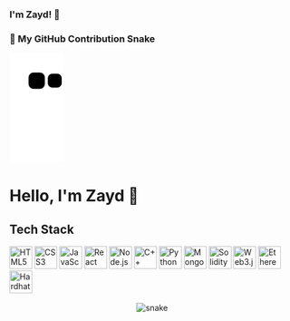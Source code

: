 ### I'm Zayd! 🦾  

### 🐍 My GitHub Contribution Snake
![GitHub Snake](https://raw.githubusercontent.com/zayd100/zayd100/output/github-contribution-grid-snake.svg)
# Hello, I'm Zayd 👋



## Tech Stack
<img src="https://cdn.jsdelivr.net/gh/devicons/devicon/icons/html5/html5-original.svg" width="40" height="40" title="HTML5" />
<img src="https://cdn.jsdelivr.net/gh/devicons/devicon/icons/css3/css3-original.svg" width="40" height="40" title="CSS3" />
<img src="https://cdn.jsdelivr.net/gh/devicons/devicon/icons/javascript/javascript-original.svg" width="40" height="40" title="JavaScript" />
<img src="https://cdn.jsdelivr.net/gh/devicons/devicon/icons/react/react-original.svg" width="40" height="40" title="React" />
<img src="https://cdn.jsdelivr.net/gh/devicons/devicon/icons/nodejs/nodejs-original.svg" width="40" height="40" title="Node.js" />
<img src="https://cdn.jsdelivr.net/gh/devicons/devicon/icons/cplusplus/cplusplus-original.svg" width="40" height="40" title="C++" />
<img src="https://cdn.jsdelivr.net/gh/devicons/devicon/icons/python/python-original.svg" width="40" height="40" title="Python" />
<img src="https://cdn.jsdelivr.net/gh/devicons/devicon/icons/mongodb/mongodb-original.svg" width="40" height="40" title="MongoDB" />
<img src="https://cdn.jsdelivr.net/gh/devicons/devicon/icons/solidity/solidity-original.svg" width="40" height="40" title="Solidity" />
<img src="https://cdn.jsdelivr.net/gh/devicons/devicon/icons/web3js/web3js-original.svg" width="40" height="40" title="Web3.js" />
<img src="https://cdn.jsdelivr.net/gh/devicons/devicon/icons/ethereum/ethereum-original.svg" width="40" height="40" title="Ethereum" />
<img src="https://cdn.jsdelivr.net/gh/devicons/devicon@latest/icons/hardhat/hardhat-original.svg" width="40" height="40" title="Hardhat" />
<p align="center">
  <img src="https://github.com/zayd100/zayd100/blob/main/dist/github-contribution-grid-snake.svg" alt="snake">
</p>



